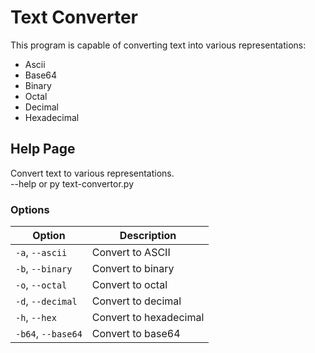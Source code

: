 # Text Converter

This program is capable of converting text into various representations:

- Ascii
- Base64
- Binary
- Octal
- Decimal
- Hexadecimal

## Help Page

Convert text to various representations.\
--help
or py text-convertor.py

### Options

| Option             | Description            |
| ------------------ | ---------------------- |
| `-a`, `--ascii`    | Convert to ASCII       |
| `-b`, `--binary`   | Convert to binary      |
| `-o`, `--octal`    | Convert to octal       |
| `-d`, `--decimal`  | Convert to decimal     |
| `-h`, `--hex`      | Convert to hexadecimal |
| `-b64`, `--base64` | Convert to base64      |
